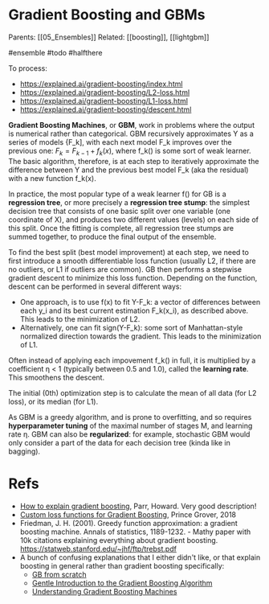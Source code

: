 # Gradient Boosting and GBMs

Parents: [[05_Ensembles]]
Related: [[boosting]], [[lightgbm]]

#ensemble #todo #halfthere


To process:
* https://explained.ai/gradient-boosting/index.html
* https://explained.ai/gradient-boosting/L2-loss.html
* https://explained.ai/gradient-boosting/L1-loss.html
* https://explained.ai/gradient-boosting/descent.html

**Gradient Boosting Machines**, or **GBM**, work in problems where the output is numerical rather than categorical. GBM recursively approximates Y as a series of models {F_k], with each next model F_k  improves over the previous one: $F_k = F_{k-1} + f_k(x)$, where f_k() is some sort of weak learner. The basic algorithm, therefore, is at each step to iteratively approximate the difference between Y and the previous best model F_k (aka the residual) with a new function f_k(x).

In practice, the most popular type of a weak learner f() for GB is a **regression tree**, or more precisely a **regression tree stump**: the simplest decision tree that consists of one basic split over one variable (one coordinate of X), and produces two different values (levels) on each side of this split. Once the fitting is complete, all regression tree stumps are summed together, to produce the final output of the ensemble. 

To find the best split (best model improvement) at each step, we need to first introduce a smooth differentiable loss function (usually L2, if there are no outliers, or L1 if outliers are common). GB then performs a stepwise gradient descent to minimize this loss function. Depending on the function, descent can be performed in several different ways:
* One approach, is to use f(x) to fit Y-F_k: a vector of differences between each y_i and its best current estimation F_k(x_i), as described above. This leads to the minimization of L2.
* Alternatively, one can fit sign(Y-F_k): some sort of Manhattan-style normalized direction towards the gradient. This leads to the minimization of L1.

Often instead of applying each impovement f_k() in full, it is multiplied by a coefficient η < 1 (typically between 0.5 and 1.0), called the **learning rate**. This smoothens the descent.

The initial (0th) optimization step is to calculate the mean of all data (for L2 loss), or its median (for L1).

As GBM is a greedy algorithm, and is prone to overfitting, and so requires **hyperparameter tuning** of the maximal number of stages M, and learning rate η. GBM can also be **regularized**: for example, stochastic GBM would only consider a part of the data for each decision tree (kinda like in bagging).

# Refs

* [How to explain gradient boosting](https://explained.ai/gradient-boosting/index.html), Parr, Howard. Very good description!
* [Custom loss functions for Gradient Boosting](https://towardsdatascience.com/custom-loss-functions-for-gradient-boosting-f79c1b40466d), Prince Grover, 2018
* Friedman, J. H. (2001). Greedy function approximation: a gradient boosting machine. Annals of statistics, 1189-1232. - Mathy paper with 10k citations explaining everything about gradient boosting. https://statweb.stanford.edu/~jhf/ftp/trebst.pdf
* A bunch of confusing explanations that I either didn't like, or that explain boosting in general rather than gradient boosting specifically:
    * [GB from scratch](https://medium.com/mlreview/gradient-boosting-from-scratch-1e317ae4587d)
    * [Gentle Introduction to the Gradient Boosting Algorithm](https://machinelearningmastery.com/gentle-introduction-gradient-boosting-algorithm-machine-learning/)
    * [Understanding Gradient Boosting Machines](https://towardsdatascience.com/understanding-gradient-boosting-machines-9be756fe76ab)